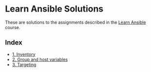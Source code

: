 # Learn Ansible Solutions

These are solutions to the assignments described in the [Learn Ansible](https://robertdebock.nl/learn-ansible/) course.

## Index

- [1. Inventory](inventory)
- [2. Group and host variables](group-and-host-variables)
- [3. Targeting](targeting)
